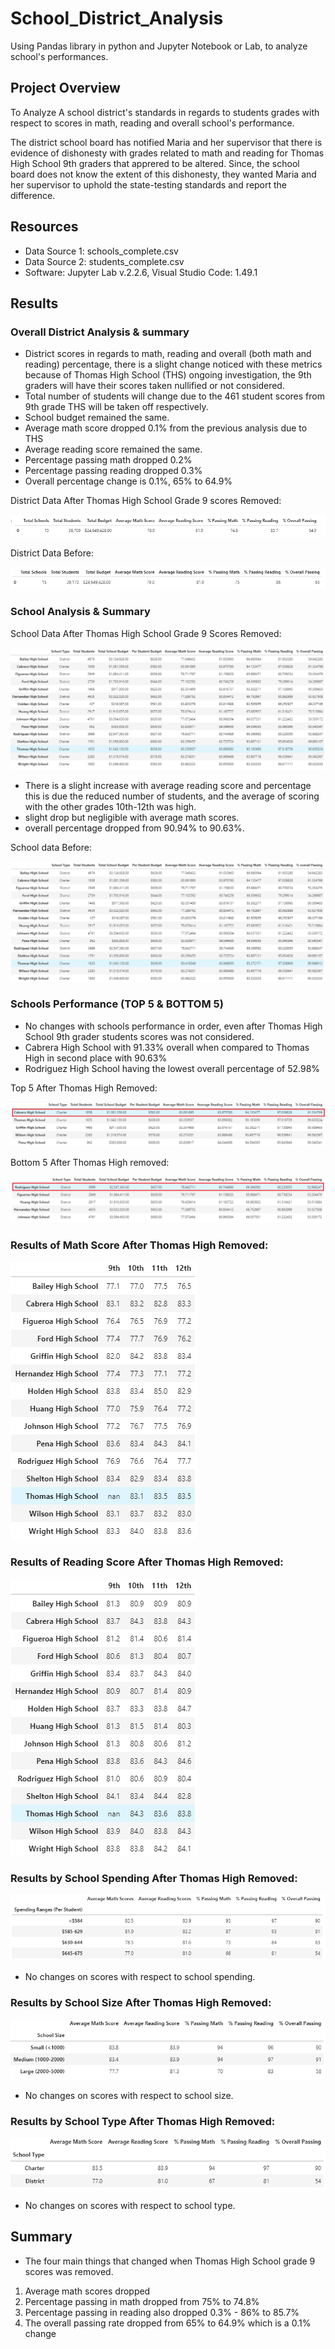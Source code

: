 # School_District_Analysis
Using Pandas library in python and Jupyter Notebook or Lab, to analyze school's performances. 

## Project Overview
To Analyze A school district's standards in regards to students grades with respect to scores in math, reading and overall school's performance.

The district school board has notified Maria and her supervisor that there is evidence of dishonesty with grades related to math and reading for Thomas High School 9th graders that apprered to be altered. Since, the school board does not know the extent of this dishonesty, they wanted Maria and her supervisor to uphold the state-testing standards and report the difference.

## Resources

- Data Source 1: schools_complete.csv
- Data Source 2: students_complete.csv
- Software: Jupyter Lab v.2.2.6, Visual Studio Code: 1.49.1

## Results 

### Overall District Analysis & summary

- District scores in regards to math, reading and overall (both math and reading) percentage, there is a slight change noticed with these metrics because of Thomas High School (THS) ongoing investigation, the 9th graders will have their scores taken nullified or not considered. 
- Total number of students will change due to the 461 student scores from 9th grade THS will be taken off respectively.
- School budget remained the same.
- Average math score dropped 0.1% from the previous analysis due to THS
- Average reading score remained the same.
- Percentage passing math dropped 0.2%
- Percentage passing reading dropped 0.3%
- Overall percentage change is 0.1%, 65% to 64.9% 

District Data After Thomas High School Grade 9 scores Removed: 

![Overall_district_summary_A](Resources/overall_district_summary_A.png)

District Data Before:

![Overall_district_summary_B](Resources/overall_district_summary_B.png)

### School Analysis & Summary

School Data After Thomas High School Grade 9 Scores Removed:

![School_summary_A](Resources/school_summary_A.png)

- There is a slight increase with average reading score and percentage this is due the reduced number of students, and the average of scoring with the other grades 10th-12th was high.
- slight drop but negligible with average math scores.
- overall percentage dropped from 90.94% to 90.63%.


School data Before:

![School_summary_B](Resources/school_summary_B.png)


### Schools Performance (TOP 5 & BOTTOM 5)

- No changes with schools performance in order, even after Thomas High School 9th grader students scores was not considered. 
- Cabrera High School with 91.33% overall when compared to Thomas High in second place with 90.63%
- Rodriguez High School having the lowest overall percentage of 52.98%

Top 5 After Thomas High Removed:

![Top_schools_A](Resources/Top_schools_A.png)

Bottom 5 After Thomas High removed:

![Bottom_schools_B](Resources/Bottom_schools_A.png)


### Results of Math Score After Thomas High Removed:


![Math_score_grade_A](Resources/Math_score_grade_A.png)


### Results of Reading Score After Thomas High Removed:


![Reading_score_grade_A](Resources/Reading_score_grade_A.png)


### Results by School Spending After Thomas High Removed:

![school_spending_A](Resources/school_spending_A.png)

- No changes on scores with respect to school spending.


### Results by School Size After Thomas High Removed:

![school_size_A](Resources/school_size_A.png)

- No changes on scores with respect to school size.


### Results by School Type After Thomas High Removed:


![school_type_A](Resources/school_type_A.png)

- No changes on scores with respect to school type.


## Summary

- The four main things that changed when Thomas High School grade 9 scores was removed. 

1. Average math scores dropped 
2. Percentage passing in math dropped from 75% to 74.8%
3. Percentage passing in reading also dropped 0.3% -  86% to 85.7%
4. The overall passing rate dropped from 65% to 64.9% which is a 0.1% change

